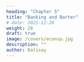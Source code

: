 ```yaml
---
heading: "Chapter 5"
title: "Banking and Barter"
# date: 2021-12-26
weight: 28
draft: true
image: /covers/econsp.jpg
description: ""
author: Dalisay
---
```



